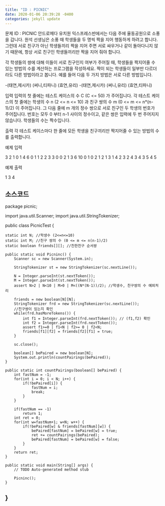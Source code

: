 ```yaml
---
title: "ID : PICNIC"
date: 2020-01-06 20:39:28 -0400
categories: jekyll update
---
```


문제 ID : PICNIC
안드로메다 유치원 익스프레스반에서는 다음 주에 율동공원으로 소풍을 갑니다. 원석 선생님은 소풍 때 학생들을 두 명씩 짝을 지어 행동하게 하려고 합니다. 그런데 서로 친구가 아닌 학생들끼리 짝을 지어 주면 서로 싸우거나 같이 돌아다니지 않기 때문에, 항상 서로 친구인 학생들끼리만 짝을 지어 줘야 합니다.

각 학생들의 쌍에 대해 이들이 서로 친구인지 여부가 주어질 때, 학생들을 짝지어줄 수 있는 방법의 수를 계산하는 프로그램을 작성하세요. 짝이 되는 학생들이 일부만 다르더라도 다른 방법이라고 봅니다. 예를 들어 다음 두 가지 방법은 서로 다른 방법입니다.

-(태연,제시카) (써니,티파니) (효연,유리)
-(태연,제시카) (써니,유리) (효연,티파니)

입력
입력의 첫 줄에는 테스트 케이스의 수 C (C <= 50) 가 주어집니다. 각 테스트 케이스의 첫 줄에는 학생의 수 n (2 <= n <= 10) 과 친구 쌍의 수 m (0 <= m <= n*(n-1)/2) 이 주어집니다. 그 다음 줄에 m 개의 정수 쌍으로 서로 친구인 두 학생의 번호가 주어집니다. 번호는 모두 0 부터 n-1 사이의 정수이고, 같은 쌍은 입력에 두 번 주어지지 않습니다. 학생들의 수는 짝수입니다.

출력
각 테스트 케이스마다 한 줄에 모든 학생을 친구끼리만 짝지어줄 수 있는 방법의 수를 출력합니다.

예제 입력

3 
2 1 
0 1 
4 6 
0 1 1 2 2 3 3 0 0 2 1 3 
6 10 
0 1 0 2 1 2 1 3 1 4 2 3 2 4 3 4 3 5 4 5

예제 출력

1
3
4


소스코드
---------------------------------------------------------------------------------------------------------------------------------
package picnic;

import java.util.Scanner;
import java.util.StringTokenizer;


public class PicnicTest {

	static int N; //학생수 (2<=n<=10)
	static int M; //친구 쌍의 수 (0 <= m <= n(n-1)/2)
	static boolean friends[][]; //친한친구 순서쌍
	
	public static void Picninc() {
		Scanner sc = new Scanner(System.in);
		
		StringTokenizer st = new StringTokenizer(sc.nextLine());
		
		N = Integer.parseInt(st.nextToken());
		M = Integer.parseInt(st.nextToken());
		assert N>2 | N<10 | M>0 | M<((N*(N-1))/2); //학생수, 친구쌍의 수 예외처리
		
		friends = new boolean[N][N];
		StringTokenizer frd = new StringTokenizer(sc.nextLine());
		//친구쌍이 있는지 확인
		while(frd.hasMoreTokens()) {
			int f1 = Integer.parseInt(frd.nextToken()); // (f1,f2) 확인
			int f2 = Integer.parseInt(frd.nextToken());
			assert f1>=0 | f1<N | f2>= 0 | f2<N;
			friends[f1][f2] = friends[f2][f1] = true;
		}
		
		sc.close();
		
		boolean[] bePaired = new boolean[N];
		System.out.println(countPairings(bePaired));
	}
	
	public static int countPairings(boolean[] bePaired) {
		int fastNum = -1;
		for(int i = 0; i < N; i++) {
			if(!bePaired[i]) {
				fastNum = i;
				break;
			}
		}
		
		if(fastNum == -1)
			return 1;
		int ret = 0;
		for(int w=fastNum+1; w<N; w++) {
			if(!bePaired[w] & friends[fastNum][w]) {
				bePaired[fastNum] = bePaired[w] = true;
				ret += countPairings(bePaired);
				bePaired[fastNum] = bePaired[w] = false;
			}
		}
		return ret;
	}
	
	public static void main(String[] args) {
		// TODO Auto-generated method stub
		
		Picninc();
	}


}
---------------------------------------------------------------------------------------------------------------------------------
